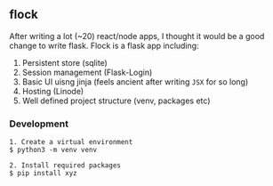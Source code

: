 ## flock

After writing a lot (~20) react/node apps, I thought it would be a good change to write flask.
Flock is a flask app including:

1. Persistent store (sqlite)
2. Session management (Flask-Login)
3. Basic UI uisng jinja (feels ancient after writing `JSX` for so long)
4. Hosting (Linode)
5. Well defined project structure (venv, packages etc)

### Development

```
1. Create a virtual environment
$ python3 -m venv venv

2. Install required packages
$ pip install xyz
```
